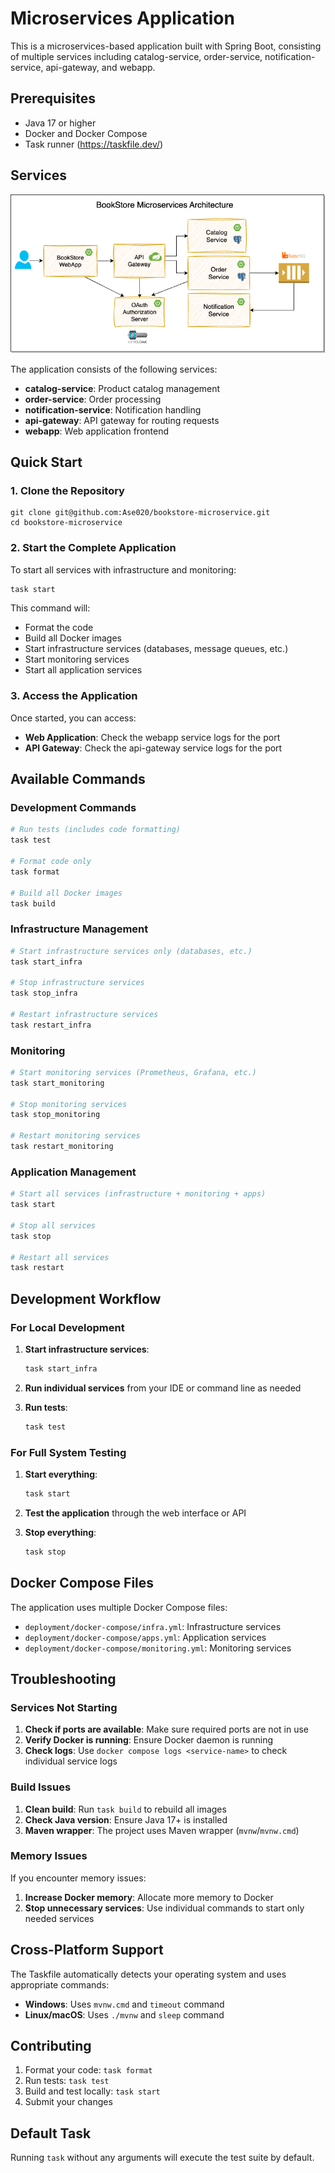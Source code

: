 # Microservices Application

This is a microservices-based application built with Spring Boot, consisting of multiple services including catalog-service, order-service, notification-service, api-gateway, and webapp.

## Prerequisites

- Java 17 or higher
- Docker and Docker Compose
- Task runner (https://taskfile.dev/)

## Services

![BookStore Microservices Architecture](docs/bookstore-spring-microservices.png)

The application consists of the following services:
- **catalog-service**: Product catalog management
- **order-service**: Order processing
- **notification-service**: Notification handling
- **api-gateway**: API gateway for routing requests
- **webapp**: Web application frontend

## Quick Start

### 1. Clone the Repository

```
git clone git@github.com:Ase020/bookstore-microservice.git
cd bookstore-microservice
```

### 2. Start the Complete Application

To start all services with infrastructure and monitoring:

```bash
task start
```

This command will:
- Format the code
- Build all Docker images
- Start infrastructure services (databases, message queues, etc.)
- Start monitoring services
- Start all application services

### 3. Access the Application

Once started, you can access:
- **Web Application**: Check the webapp service logs for the port
- **API Gateway**: Check the api-gateway service logs for the port

## Available Commands

### Development Commands

```bash
# Run tests (includes code formatting)
task test

# Format code only
task format

# Build all Docker images
task build
```

### Infrastructure Management

```bash
# Start infrastructure services only (databases, etc.)
task start_infra

# Stop infrastructure services
task stop_infra

# Restart infrastructure services
task restart_infra
```

### Monitoring

```bash
# Start monitoring services (Prometheus, Grafana, etc.)
task start_monitoring

# Stop monitoring services
task stop_monitoring

# Restart monitoring services
task restart_monitoring
```

### Application Management

```bash
# Start all services (infrastructure + monitoring + apps)
task start

# Stop all services
task stop

# Restart all services
task restart
```

## Development Workflow

### For Local Development

1. **Start infrastructure services**:
   ```bash
   task start_infra
   ```

2. **Run individual services** from your IDE or command line as needed

3. **Run tests**:
   ```bash
   task test
   ```

### For Full System Testing

1. **Start everything**:
   ```bash
   task start
   ```

2. **Test the application** through the web interface or API

3. **Stop everything**:
   ```bash
   task stop
   ```

## Docker Compose Files

The application uses multiple Docker Compose files:
- `deployment/docker-compose/infra.yml`: Infrastructure services
- `deployment/docker-compose/apps.yml`: Application services
- `deployment/docker-compose/monitoring.yml`: Monitoring services

## Troubleshooting

### Services Not Starting

1. **Check if ports are available**: Make sure required ports are not in use
2. **Verify Docker is running**: Ensure Docker daemon is running
3. **Check logs**: Use `docker compose logs <service-name>` to check individual service logs

### Build Issues

1. **Clean build**: Run `task build` to rebuild all images
2. **Check Java version**: Ensure Java 17+ is installed
3. **Maven wrapper**: The project uses Maven wrapper (`mvnw`/`mvnw.cmd`)

### Memory Issues

If you encounter memory issues:
1. **Increase Docker memory**: Allocate more memory to Docker
2. **Stop unnecessary services**: Use individual commands to start only needed services

## Cross-Platform Support

The Taskfile automatically detects your operating system and uses appropriate commands:
- **Windows**: Uses `mvnw.cmd` and `timeout` command
- **Linux/macOS**: Uses `./mvnw` and `sleep` command

## Contributing

1. Format your code: `task format`
2. Run tests: `task test`
3. Build and test locally: `task start`
4. Submit your changes

## Default Task

Running `task` without any arguments will execute the test suite by default.